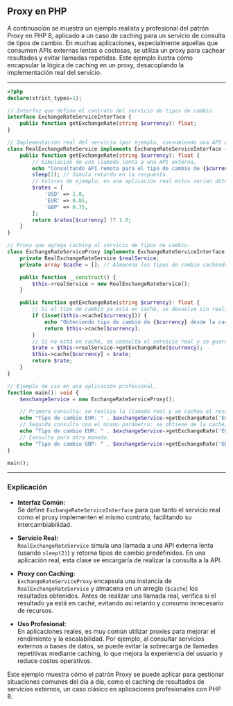 ## Proxy en PHP

A continuación se muestra un ejemplo realista y profesional del patrón Proxy en PHP 8, aplicado a un caso de caching para un servicio de consulta de tipos de cambio. En muchas aplicaciones, especialmente aquellas que consumen APIs externas lentas o costosas, se utiliza un proxy para cachear resultados y evitar llamadas repetidas. Este ejemplo ilustra cómo encapsular la lógica de caching en un proxy, desacoplando la implementación real del servicio.

---

```php
<?php
declare(strict_types=1);

// Interfaz que define el contrato del servicio de tipos de cambio.
interface ExchangeRateServiceInterface {
    public function getExchangeRate(string $currency): float;
}

// Implementación real del servicio (por ejemplo, consumiendo una API externa).
class RealExchangeRateService implements ExchangeRateServiceInterface {
    public function getExchangeRate(string $currency): float {
        // Simulación de una llamada lenta a una API externa.
        echo "Consultando API remota para el tipo de cambio de {$currency}...\n";
        sleep(2); // Simula retardo en la respuesta.
        // Valores de ejemplo; en una aplicación real estos serían obtenidos dinámicamente.
        $rates = [
            'USD' => 1.0,
            'EUR' => 0.85,
            'GBP' => 0.75,
        ];
        return $rates[$currency] ?? 1.0;
    }
}

// Proxy que agrega caching al servicio de tipos de cambio.
class ExchangeRateServiceProxy implements ExchangeRateServiceInterface {
    private RealExchangeRateService $realService;
    private array $cache = []; // Almacena los tipos de cambio cacheados.

    public function __construct() {
        $this->realService = new RealExchangeRateService();
    }

    public function getExchangeRate(string $currency): float {
        // Si el tipo de cambio ya está en caché, se devuelve sin realizar una nueva consulta.
        if (isset($this->cache[$currency])) {
            echo "Obteniendo tipo de cambio de {$currency} desde la caché...\n";
            return $this->cache[$currency];
        }
        // Si no está en caché, se consulta el servicio real y se guarda el resultado.
        $rate = $this->realService->getExchangeRate($currency);
        $this->cache[$currency] = $rate;
        return $rate;
    }
}

// Ejemplo de uso en una aplicación profesional.
function main(): void {
    $exchangeService = new ExchangeRateServiceProxy();

    // Primera consulta: se realiza la llamada real y se cachea el resultado.
    echo "Tipo de cambio EUR: " . $exchangeService->getExchangeRate('EUR') . "\n";
    // Segunda consulta con el mismo parámetro: se obtiene de la caché, sin retardo.
    echo "Tipo de cambio EUR: " . $exchangeService->getExchangeRate('EUR') . "\n";
    // Consulta para otra moneda.
    echo "Tipo de cambio GBP: " . $exchangeService->getExchangeRate('GBP') . "\n";
}

main();
```

---

### Explicación

- **Interfaz Común:**  
  Se define `ExchangeRateServiceInterface` para que tanto el servicio real como el proxy implementen el mismo contrato, facilitando su intercambiabilidad.

- **Servicio Real:**  
  `RealExchangeRateService` simula una llamada a una API externa lenta (usando `sleep(2)`) y retorna tipos de cambio predefinidos. En una aplicación real, esta clase se encargaría de realizar la consulta a la API.

- **Proxy con Caching:**  
  `ExchangeRateServiceProxy` encapsula una instancia de `RealExchangeRateService` y almacena en un arreglo (`$cache`) los resultados obtenidos. Antes de realizar una llamada real, verifica si el resultado ya está en caché, evitando así retardo y consumo innecesario de recursos.

- **Uso Profesional:**  
  En aplicaciones reales, es muy común utilizar proxies para mejorar el rendimiento y la escalabilidad. Por ejemplo, al consultar servicios externos o bases de datos, se puede evitar la sobrecarga de llamadas repetitivas mediante caching, lo que mejora la experiencia del usuario y reduce costos operativos.

Este ejemplo muestra cómo el patrón Proxy se puede aplicar para gestionar situaciones comunes del día a día, como el caching de resultados de servicios externos, un caso clásico en aplicaciones profesionales con PHP 8.

